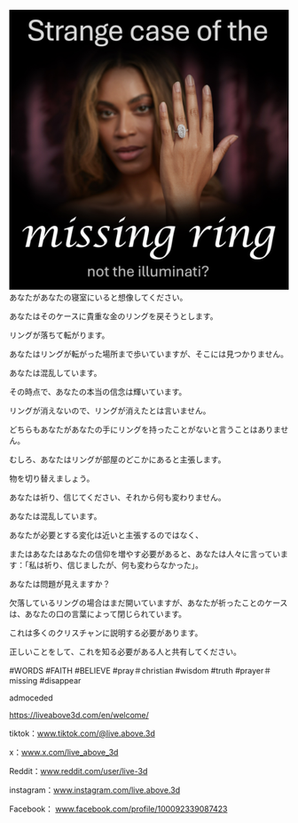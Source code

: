 ![Video cover image](../cover.jpeg)
あなたがあなたの寝室にいると想像してください。

あなたはそのケースに貴重な金のリングを戻そうとします。

リングが落ちて転がります。

あなたはリングが転がった場所まで歩いていますが、そこには見つかりません。

あなたは混乱しています。

その時点で、あなたの本当の信念は輝いています。

リングが消えないので、リングが消えたとは言いません。

どちらもあなたがあなたの手にリングを持ったことがないと言うことはありません。

むしろ、あなたはリングが部屋のどこかにあると主張します。

物を切り替えましょう。

あなたは祈り、信じてください、それから何も変わりません。

あなたは混乱しています。

あなたが必要とする変化は近いと主張するのではなく、

またはあなたはあなたの信仰を増やす必要があると、あなたは人々に言っています：「私は祈り、信じましたが、何も変わらなかった」。

あなたは問題が見えますか？

欠落しているリングの場合はまだ開いていますが、あなたが祈ったことのケースは、あなたの口の言葉によって閉じられています。

これは多くのクリスチャンに説明する必要があります。

正しいことをして、これを知る必要がある人と共有してください。

#WORDS #FAITH #BELIEVE #pray＃christian #wisdom #truth #prayer＃missing #disappear


admoceded


https://liveabove3d.com/en/welcome/

tiktok：www.tiktok.com/@live.above.3d


x：www.x.com/live_above_3d

Reddit：www.reddit.com/user/live-3d

instagram：www.instagram.com/live.above.3d

Facebook： www.facebook.com/profile/100092339087423



